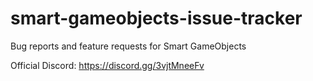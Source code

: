 # smart-gameobjects-issue-tracker
Bug reports and feature requests for Smart GameObjects


Official Discord:
https://discord.gg/3vjtMneeFv
